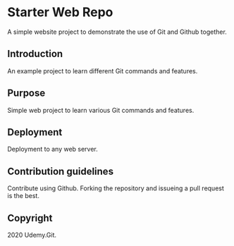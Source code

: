 # Starter Web Repo

A simple website project to demonstrate the use of Git and Github together.

## Introduction
An example project to learn different Git commands and features.

## Purpose
Simple web project to learn various Git commands and features.

## Deployment
Deployment to any web server.

## Contribution guidelines
Contribute using Github. Forking the repository and issueing a pull request is the best.

## Copyright
2020 Udemy.Git.